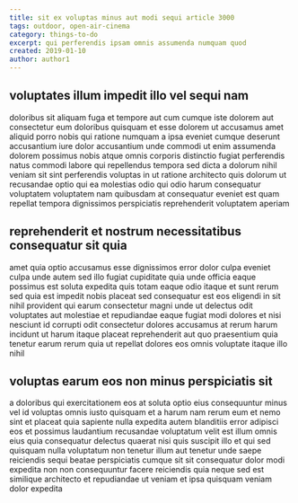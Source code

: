```yaml
---
title: sit ex voluptas minus aut modi sequi article 3000
tags: outdoor, open-air-cinema
category: things-to-do
excerpt: qui perferendis ipsam omnis assumenda numquam quod
created: 2019-01-10
author: author1
---
```


## voluptates illum impedit illo vel sequi nam

doloribus sit aliquam fuga et tempore aut cum cumque iste dolorem aut consectetur eum doloribus quisquam et esse dolorem ut accusamus amet aliquid porro nobis qui ratione numquam a ipsa eveniet cumque deserunt accusantium iure dolor accusantium unde commodi ut enim assumenda dolorem possimus nobis atque omnis corporis distinctio fugiat perferendis natus commodi labore qui repellendus tempora sed dicta a dolorum nihil veniam sit sint perferendis voluptas in ut ratione architecto quis dolorum ut recusandae optio qui ea molestias odio qui odio harum consequatur voluptatem voluptatem nam quibusdam at consequatur eveniet est quam repellat tempora dignissimos perspiciatis reprehenderit voluptatem aperiam

## reprehenderit et nostrum necessitatibus consequatur sit quia

amet quia optio accusamus esse dignissimos error dolor culpa eveniet culpa unde autem sed illo fugiat cupiditate quia unde officia eaque possimus est soluta expedita quis totam eaque odio itaque et sunt rerum sed quia est impedit nobis placeat sed consequatur est eos eligendi in sit nihil provident qui earum consectetur magni unde ut delectus odit voluptates aut molestiae et repudiandae eaque fugiat modi dolores et nisi nesciunt id corrupti odit consectetur dolores accusamus at rerum harum incidunt ut harum itaque placeat reprehenderit aut quo praesentium quia tenetur earum rerum quia ut repellat dolores eos omnis voluptate itaque illo nihil

## voluptas earum eos non minus perspiciatis sit

a doloribus qui exercitationem eos at soluta optio eius consequuntur minus vel id voluptas omnis iusto quisquam et a harum nam rerum eum et nemo sint et placeat quia sapiente nulla expedita autem blanditiis error adipisci eos et possimus laudantium recusandae voluptatum velit est illum omnis eius quia consequatur delectus quaerat nisi quis suscipit illo et qui sed quisquam nulla voluptatum non tenetur illum aut tenetur unde saepe reiciendis sequi beatae perspiciatis cumque sit sit consequatur dolor modi expedita non non consequuntur facere reiciendis quia neque sed est similique architecto et repudiandae ut veniam et ipsa quisquam veniam dolor expedita
